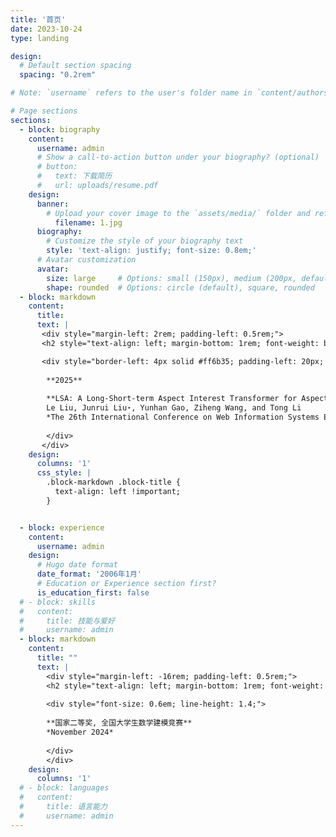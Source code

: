 ```yaml
---
title: '首页'
date: 2023-10-24
type: landing

design:
  # Default section spacing
  spacing: "0.2rem"

# Note: `username` refers to the user's folder name in `content/authors/`

# Page sections
sections:
  - block: biography
    content:
      username: admin
      # Show a call-to-action button under your biography? (optional)
      # button:
      #   text: 下载简历
      #   url: uploads/resume.pdf
    design:
      banner:
        # Upload your cover image to the `assets/media/` folder and reference it here
          filename: 1.jpg
      biography:
        # Customize the style of your biography text
        style: 'text-align: justify; font-size: 0.8em;'
      # Avatar customization 
      avatar:
        size: large     # Options: small (150px), medium (200px, default), large (320px), xl (400px), xxl (500px)
        shape: rounded  # Options: circle (default), square, rounded
  - block: markdown
    content:
      title:  
      text: |
       <div style="margin-left: 2rem; padding-left: 0.5rem;">
       <h2 style="text-align: left; margin-bottom: 1rem; font-weight: bold; font-size: 0.8em">论文</h2>

       <div style="border-left: 4px solid #ff6b35; padding-left: 20px; margin-bottom: 20px; font-size: 0.6em;"> 
        
        **2025**
        
        **LSA: A Long-Short-term Aspect Interest Transformer for Aspect-Based Recommendation**  
        Le Liu, Junrui Liu⋆, Yunhan Gao, Ziheng Wang, and Tong Li  
        *The 26th International Conference on Web Information Systems Engineering (WISE), 2025.* <span style="background-color: #28a745; color: white; padding: 2px 6px; border-radius: 3px; font-size: 0.8em; font-weight: bold;">CCF C</span>
        
        </div>
       </div>
    design:
      columns: '1'
      css_style: |
        .block-markdown .block-title {
          text-align: left !important;
        }


  - block: experience
    content:
      username: admin
    design:
      # Hugo date format
      date_format: '2006年1月'
      # Education or Experience section first?
      is_education_first: false
  # - block: skills
  #   content:
  #     title: 技能与爱好
  #     username: admin
  - block: markdown
    content:
      title: ""
      text: |
        <div style="margin-left: -16rem; padding-left: 0.5rem;">
        <h2 style="text-align: left; margin-bottom: 1rem; font-weight: bold; font-size: 0.8em;">Awards</h2>
        
        <div style="font-size: 0.6em; line-height: 1.4;">
        
        **国家二等奖, 全国大学生数学建模竞赛**  
        *November 2024*
        
        </div>
        </div>
    design:
      columns: '1'
  # - block: languages
  #   content:
  #     title: 语言能力
  #     username: admin
---
```

<script type="text/javascript" id="mmvst_globe" src="//mapmyvisitors.com/globe.js?d=EfPdH0FUwHDYhRRshEWusGW0NlID5HkuVGwtjsUFIeI"></script>
